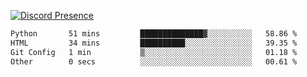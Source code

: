 [![Discord Presence](https://lanyard.cnrad.dev/api/689805100331696149)](https://discord.com/users/689805100331696149)

<!--START_SECTION:waka-->

```txt
Python       51 mins         ██████████████▓░░░░░░░░░░   58.86 %
HTML         34 mins         ██████████░░░░░░░░░░░░░░░   39.35 %
Git Config   1 min           ▒░░░░░░░░░░░░░░░░░░░░░░░░   01.18 %
Other        0 secs          ░░░░░░░░░░░░░░░░░░░░░░░░░   00.61 %
```

<!--END_SECTION:waka-->
<img src="https://hit.yhype.me/github/profile?user_id=53441990" alt="">
